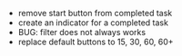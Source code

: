 - remove start button from completed task
- create an indicator for a completed task
- BUG: filter does not always works
- replace default buttons to 15, 30, 60, 60+
